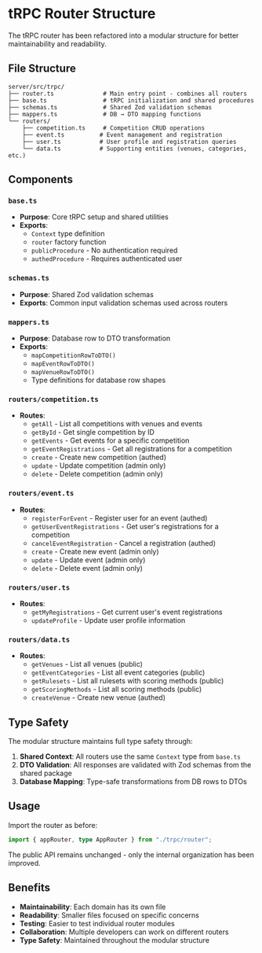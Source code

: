 # tRPC Router Structure

The tRPC router has been refactored into a modular structure for better maintainability and readability.

## File Structure

```
server/src/trpc/
├── router.ts              # Main entry point - combines all routers
├── base.ts                # tRPC initialization and shared procedures
├── schemas.ts             # Shared Zod validation schemas
├── mappers.ts             # DB → DTO mapping functions
└── routers/
    ├── competition.ts     # Competition CRUD operations
    ├── event.ts          # Event management and registration
    ├── user.ts           # User profile and registration queries
    └── data.ts           # Supporting entities (venues, categories, etc.)
```

## Components

### `base.ts`
- **Purpose**: Core tRPC setup and shared utilities
- **Exports**: 
  - `Context` type definition
  - `router` factory function
  - `publicProcedure` - No authentication required
  - `authedProcedure` - Requires authenticated user

### `schemas.ts`
- **Purpose**: Shared Zod validation schemas
- **Exports**: Common input validation schemas used across routers

### `mappers.ts`
- **Purpose**: Database row to DTO transformation
- **Exports**: 
  - `mapCompetitionRowToDTO()`
  - `mapEventRowToDTO()` 
  - `mapVenueRowToDTO()`
  - Type definitions for database row shapes

### `routers/competition.ts`
- **Routes**:
  - `getAll` - List all competitions with venues and events
  - `getById` - Get single competition by ID
  - `getEvents` - Get events for a specific competition
  - `getEventRegistrations` - Get all registrations for a competition
  - `create` - Create new competition (authed)
  - `update` - Update competition (admin only)
  - `delete` - Delete competition (admin only)

### `routers/event.ts`
- **Routes**:
  - `registerForEvent` - Register user for an event (authed)
  - `getUserEventRegistrations` - Get user's registrations for a competition
  - `cancelEventRegistration` - Cancel a registration (authed)
  - `create` - Create new event (admin only)
  - `update` - Update event (admin only)
  - `delete` - Delete event (admin only)

### `routers/user.ts`
- **Routes**:
  - `getMyRegistrations` - Get current user's event registrations
  - `updateProfile` - Update user profile information

### `routers/data.ts`
- **Routes**:
  - `getVenues` - List all venues (public)
  - `getEventCategories` - List all event categories (public)
  - `getRulesets` - List all rulesets with scoring methods (public)
  - `getScoringMethods` - List all scoring methods (public)
  - `createVenue` - Create new venue (authed)

## Type Safety

The modular structure maintains full type safety through:

1. **Shared Context**: All routers use the same `Context` type from `base.ts`
2. **DTO Validation**: All responses are validated with Zod schemas from the shared package
3. **Database Mapping**: Type-safe transformations from DB rows to DTOs

## Usage

Import the router as before:

```typescript
import { appRouter, type AppRouter } from "./trpc/router";
```

The public API remains unchanged - only the internal organization has been improved.

## Benefits

- **Maintainability**: Each domain has its own file
- **Readability**: Smaller files focused on specific concerns
- **Testing**: Easier to test individual router modules
- **Collaboration**: Multiple developers can work on different routers
- **Type Safety**: Maintained throughout the modular structure